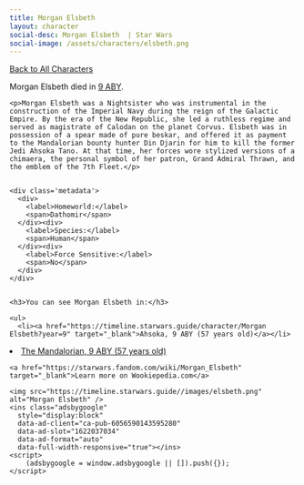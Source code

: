 ```yaml
---
title: Morgan Elsbeth
layout: character
social-desc: Morgan Elsbeth  | Star Wars
social-image: /assets/characters/elsbeth.png
---
```

<a href="/character" class="smaller">Back to All Characters</a>

<div class="character-profile container">
  <div class="col-10">
    <p>
    Morgan Elsbeth         died in <a href="https://timeline.starwars.guide/character/Morgan Elsbeth?year=9" target="_blank">9 ABY</a>.    
    </p>

    <p>Morgan Elsbeth was a Nightsister who was instrumental in the construction of the Imperial Navy during the reign of the Galactic Empire. By the era of the New Republic, she led a ruthless regime and served as magistrate of Calodan on the planet Corvus. Elsbeth was in possession of a spear made of pure beskar, and offered it as payment to the Mandalorian bounty hunter Din Djarin for him to kill the former Jedi Ahsoka Tano. At that time, her forces wore stylized versions of a chimaera, the personal symbol of her patron, Grand Admiral Thrawn, and the emblem of the 7th Fleet.</p>


    <div class='metadata'>
      <div>
        <label>Homeworld:</label>
        <span>Dathomir</span>
      </div><div>
        <label>Species:</label>
        <span>Human</span>
      </div><div>
        <label>Force Sensitive:</label>
        <span>No</span>
      </div>
    </div>


    <h3>You can see Morgan Elsbeth in:</h3>

    <ul>
      <li><a href="https://timeline.starwars.guide/character/Morgan Elsbeth?year=9" target="_blank">Ahsoka, 9 ABY (57 years old)</a></li>
  <li><a href="https://timeline.starwars.guide/character/Morgan Elsbeth?year=9" target="_blank">The Mandalorian, 9 ABY (57 years old)</a></li>
    </ul>

    <a href="https://starwars.fandom.com/wiki/Morgan_Elsbeth" target="_blank">Learn more on Wookiepedia.com</a>
  </div>
  <div class="character_image col-2">
    
    <img src="https://timeline.starwars.guide//images/elsbeth.png" alt="Morgan Elsbeth" />
    <ins class="adsbygoogle"
      style="display:block"
      data-ad-client="ca-pub-6056590143595280"
      data-ad-slot="1622037034"
      data-ad-format="auto"
      data-full-width-responsive="true"></ins>
    <script>
        (adsbygoogle = window.adsbygoogle || []).push({});
    </script>
  </div>
</div>
